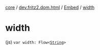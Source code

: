 [core](../../index.md) / [dev.fritz2.dom.html](../index.md) / [Embed](index.md) / [width](./width.md)

# width

(js) `var width: Flow<`[`String`](https://kotlinlang.org/api/latest/jvm/stdlib/kotlin/-string/index.html)`>`